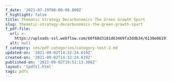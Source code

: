 ```yaml
---
f_date: '2021-07-19T00:00:00.000Z'
f_highlight: false
title: Thematic Strategy Decarbonomics The Green Growth Spurt
slug: thematic-strategy-decarbonomics-the-green-growth-spurt
f_pdf-file:
  url: >-
    https://uploads-ssl.webflow.com/60f68d3181d63469fa3ddb34/6130e06197d389f28a6943ac_Thematic%20Strategy%20Decarbonomics%20The%20Green%20Growth%20Spurt.pdf
  alt: null
f_category: cms/pdf-categories/category-test-2.md
updated-on: '2021-09-02T14:32:24.619Z'
created-on: '2021-09-02T14:32:24.619Z'
published-on: '2021-09-02T19:51:13.386Z'
layout: '[pdfs].html'
tags: pdfs
---
```



